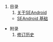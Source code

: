 1. 目录
    1. [关于SEAndroid](contents/01_ABOUT/README.md)
    * [SEAndroid 基础](contents/02_BASIC/README.md)
+ 附录
    1. [修订历史](Changes.md)

